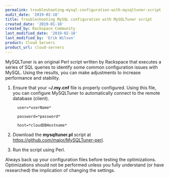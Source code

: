 ```yaml
---
permalink: troubleshooting-mysql-configuration-with-mysqltuner-script
audit_date: '2019-02-18'
title: Troubleshooting MySQL configuration with MySQLTuner script
created_date: '2019-01-18'
created_by: Rackspace Community
last_modified_date: '2019-02-18'
last_modified_by: 'Erik Wilson'
product: Cloud Servers
product_url: cloud-servers
---
```


MySQLTuner is an original Perl script written by Rackspace that executes a series of SQL queries to identify some common configuration issues with MySQL. Using the results, you can make adjustments to increase performance and stability.

1. Ensure that your  **~/.my.cnf** file is properly configured. Using this file, you can configure MySQLTuner to automatically connect to the remote database (client).

         user=*userName*

         password=*password*

         host=*cloudDBHostname*

2. Download the **mysqltuner.pl** script at https://github.com/major/MySQLTuner-perl.

3. Run the script using Perl.

Always back up your configuration files before testing the optimizations. Optimizations should not be performed unless you fully understand (or have researched) the implication of changing the settings.
